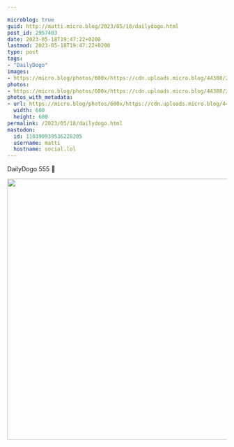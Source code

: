 ```yaml
---

microblog: true
guid: http://matti.micro.blog/2023/05/18/dailydogo.html
post_id: 2957403
date: 2023-05-18T19:47:22+0200
lastmod: 2023-05-18T19:47:22+0200
type: post
tags:
- "DailyDogo"
images:
- https://micro.blog/photos/600x/https://cdn.uploads.micro.blog/44388/2023/3d438d1d26.jpg
photos:
- https://micro.blog/photos/600x/https://cdn.uploads.micro.blog/44388/2023/3d438d1d26.jpg
photos_with_metadata:
- url: https://micro.blog/photos/600x/https://cdn.uploads.micro.blog/44388/2023/3d438d1d26.jpg
  width: 600
  height: 600
permalink: /2023/05/18/dailydogo.html
mastodon:
  id: 110390939536226205
  username: matti
  hostname: social.lol
---
```

DailyDogo 555 🐶

<img src="/media/uploads/2023/3d438d1d26.jpg" width="600" height="600" alt="" />
